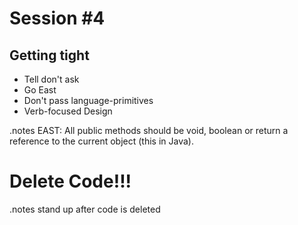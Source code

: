 <!SLIDE bullets incremental>

# Session #4
## Getting tight

* Tell don't ask
* Go East
* Don't pass language-primitives
* Verb-focused Design

.notes EAST: All public methods should be void, boolean or return a reference to the current object (this in Java).


<!SLIDE bullets incremental>

# Delete Code!!!

.notes stand up after code is deleted